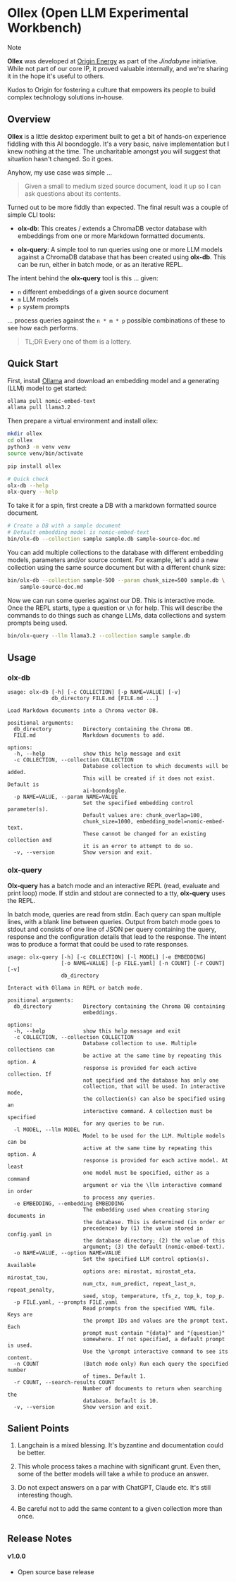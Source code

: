 # Ollex (Open LLM Experimental Workbench)

> [!NOTE]
> 
> **Ollex** was developed at [Origin Energy](https://www.originenergy.com.au) as part of the
> *Jindabyne* initiative. While not part of our core IP, it proved valuable
> internally, and we're sharing it in the hope it's useful to others.
> 
> Kudos to Origin for fostering a culture that empowers its people
> to build complex technology solutions in-house.

## Overview

**Ollex** is a little desktop experiment built to get a bit of hands-on
experience fiddling with this AI boondoggle. It's a very basic, naive
implementation but I knew nothing at the time. The uncharitable amongst you will
suggest that situation hasn't changed. So it goes.

Anyhow, my use case was simple ...

> Given a small to medium sized source document, load it up so I can ask
> questions about its contents. 

Turned out to be more fiddly than expected. The final result was a couple of
simple CLI tools:

*   **olx-db**:  This creates / extends a ChromaDB vector database with
    embeddings from one or more Markdown formatted documents.

*   **olx-query**: A simple tool to run queries using one or more LLM models against
    a ChromaDB database that has been created using **olx-db**. This can be run,
    either in batch mode, or as an iterative REPL.

The intent behind the **olx-query** tool is this ... given:

*   `n` different embeddings of a given source document
*   `m` LLM models
*   `p` system prompts

... process queries against the `n * m * p` possible combinations of these to
see how each performs.

> TL;DR Every one of them is a lottery.

## Quick Start

First, install [Ollama](https://ollama.com) and download an embedding model and
a generating (LLM) model to get started:

```bash
ollama pull nomic-embed-text
allama pull llama3.2
```

Then prepare a virtual environment and install ollex:
```bash
mkdir ollex
cd ollex
python3 -m venv venv
source venv/bin/activate

pip install ollex

# Quick check
olx-db --help
olx-query --help
```

To take it for a spin, first create a DB with a markdown formatted source
document.

```bash
# Create a DB with a sample document
# Default embedding model is nomic-embed-text 
bin/olx-db --collection sample sample.db sample-source-doc.md
```

You can add multiple collections to the database with different embedding models,
parameters and/or source content. For example, let's add a new collection using
the same source document but with a different chunk size:

```bash
bin/olx-db --collection sample-500 --param chunk_size=500 sample.db \
    sample-source-doc.md
```

Now we can run some queries against our DB. This is interactive mode.
Once the REPL starts, type a question or `\h` for help. This will describe the
commands to do things such as change LLMs, data collections and system prompts
being used.

```bash
bin/olx-query --llm llama3.2 --collection sample sample.db
```

## Usage

### olx-db

```bare
usage: olx-db [-h] [-c COLLECTION] [-p NAME=VALUE] [-v]
              db_directory FILE.md [FILE.md ...]

Load Markdown documents into a Chroma vector DB.

positional arguments:
  db_directory          Directory containing the Chroma DB.
  FILE.md               Markdown documents to add.

options:
  -h, --help            show this help message and exit
  -c COLLECTION, --collection COLLECTION
                        Database collection to which documents will be added.
                        This will be created if it does not exist. Default is
                        ai-boondoggle.
  -p NAME=VALUE, --param NAME=VALUE
                        Set the specified embedding control parameter(s).
                        Default values are: chunk_overlap=100,
                        chunk_size=1000, embedding_model=nomic-embed-text.
                        These cannot be changed for an existing collection and
                        it is an error to attempt to do so.
  -v, --version         Show version and exit.
```

### olx-query

**Olx-query** has a batch mode and an interactive REPL (read, evaluate and print
loop) mode. If stdin and stdout are connected to a tty, **olx-query** uses the
REPL. 

In batch mode, queries are read from stdin. Each query can span multiple lines,
with a blank line between queries. Output from batch mode goes to stdout and
consists of one line of JSON per query containing the query, response and the
configuration details that lead to the response. The intent was to produce a
format that could be used to rate responses.

```bare
usage: olx-query [-h] [-c COLLECTION] [-l MODEL] [-e EMBEDDING]
                 [-o NAME=VALUE] [-p FILE.yaml] [-n COUNT] [-r COUNT] [-v]
                 db_directory

Interact with Ollama in REPL or batch mode.

positional arguments:
  db_directory          Directory containing the Chroma DB containing
                        embeddings.

options:
  -h, --help            show this help message and exit
  -c COLLECTION, --collection COLLECTION
                        Database collection to use. Multiple collections can
                        be active at the same time by repeating this option. A
                        response is provided for each active collection. If
                        not specified and the database has only one
                        collection, that will be used. In interactive mode,
                        the collection(s) can also be specified using an
                        interactive command. A collection must be specified
                        for any queries to be run.
  -l MODEL, --llm MODEL
                        Model to be used for the LLM. Multiple models can be
                        active at the same time by repeating this option. A
                        response is provided for each active model. At least
                        one model must be specified, either as a command
                        argument or via the \llm interactive command in order
                        to process any queries.
  -e EMBEDDING, --embedding EMBEDDING
                        The embedding used when creating storing documents in
                        the database. This is determined (in order or
                        precedence) by (1) the value stored in config.yaml in
                        the database directory; (2) the value of this
                        argument; (3) the default (nomic-embed-text).
  -o NAME=VALUE, --option NAME=VALUE
                        Set the specified LLM control option(s). Available
                        options are: mirostat, mirostat_eta, mirostat_tau,
                        num_ctx, num_predict, repeat_last_n, repeat_penalty,
                        seed, stop, temperature, tfs_z, top_k, top_p.
  -p FILE.yaml, --prompts FILE.yaml
                        Read prompts from the specified YAML file. Keys are
                        the prompt IDs and values are the prompt text. Each
                        prompt must contain "{data}" and "{question}"
                        somewhere. If not specified, a default prompt is used.
                        Use the \prompt interactive command to see its content.
  -n COUNT              (Batch mode only) Run each query the specified number
                        of times. Default 1.
  -r COUNT, --search-results COUNT
                        Number of documents to return when searching the
                        database. Default is 10.
  -v, --version         Show version and exit.
```

## Salient Points

1.  Langchain is a mixed blessing. It's byzantine and documentation could be better.

2.  This whole process takes a machine with significant grunt. Even then, some
    of the better models will take a while to produce an answer.

3.  Do not expect answers on a par with ChatGPT, Claude etc. It's still
    interesting though.

4.  Be careful not to add the same content to a given collection more than once.

## Release Notes

#### v1.0.0

* Open source base release

